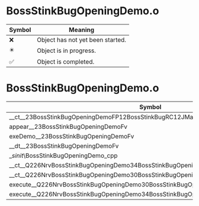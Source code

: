 # BossStinkBugOpeningDemo.o
| Symbol | Meaning 
| ------------- | ------------- 
| :x: | Object has not yet been started. 
| :eight_pointed_black_star: | Object is in progress. 
| :white_check_mark: | Object is completed. 


# BossStinkBugOpeningDemo.o
| Symbol | Decompiled? |
| ------------- | ------------- |
| __ct__23BossStinkBugOpeningDemoFP12BossStinkBugRC12JMapInfoIter | :x: |
| appear__23BossStinkBugOpeningDemoFv | :x: |
| exeDemo__23BossStinkBugOpeningDemoFv | :x: |
| __dt__23BossStinkBugOpeningDemoFv | :x: |
| __sinit_\BossStinkBugOpeningDemo_cpp | :x: |
| __ct__Q226NrvBossStinkBugOpeningDemo34BossStinkBugOpeningDemoNrvTryStartFv | :x: |
| __ct__Q226NrvBossStinkBugOpeningDemo30BossStinkBugOpeningDemoNrvDemoFv | :x: |
| execute__Q226NrvBossStinkBugOpeningDemo30BossStinkBugOpeningDemoNrvDemoCFP5Spine | :x: |
| execute__Q226NrvBossStinkBugOpeningDemo34BossStinkBugOpeningDemoNrvTryStartCFP5Spine | :x: |
